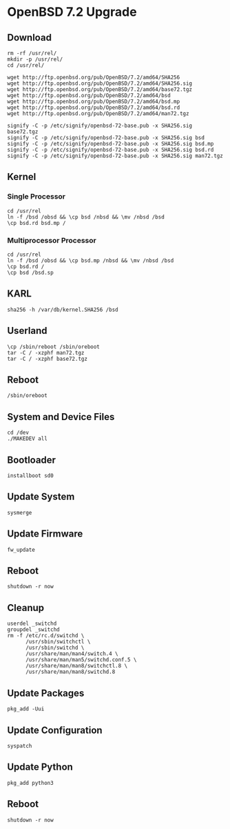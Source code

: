 # OpenBSD 7.2 Upgrade

## Download

```
rm -rf /usr/rel/
mkdir -p /usr/rel/
cd /usr/rel/

wget http://ftp.openbsd.org/pub/OpenBSD/7.2/amd64/SHA256
wget http://ftp.openbsd.org/pub/OpenBSD/7.2/amd64/SHA256.sig
wget http://ftp.openbsd.org/pub/OpenBSD/7.2/amd64/base72.tgz
wget http://ftp.openbsd.org/pub/OpenBSD/7.2/amd64/bsd
wget http://ftp.openbsd.org/pub/OpenBSD/7.2/amd64/bsd.mp
wget http://ftp.openbsd.org/pub/OpenBSD/7.2/amd64/bsd.rd
wget http://ftp.openbsd.org/pub/OpenBSD/7.2/amd64/man72.tgz

signify -C -p /etc/signify/openbsd-72-base.pub -x SHA256.sig base72.tgz
signify -C -p /etc/signify/openbsd-72-base.pub -x SHA256.sig bsd
signify -C -p /etc/signify/openbsd-72-base.pub -x SHA256.sig bsd.mp
signify -C -p /etc/signify/openbsd-72-base.pub -x SHA256.sig bsd.rd
signify -C -p /etc/signify/openbsd-72-base.pub -x SHA256.sig man72.tgz
```

## Kernel

### Single Processor

```
cd /usr/rel
ln -f /bsd /obsd && \cp bsd /nbsd && \mv /nbsd /bsd
\cp bsd.rd bsd.mp /
```

### Multiprocessor Processor

```
cd /usr/rel
ln -f /bsd /obsd && \cp bsd.mp /nbsd && \mv /nbsd /bsd
\cp bsd.rd /
\cp bsd /bsd.sp
```

## KARL

```
sha256 -h /var/db/kernel.SHA256 /bsd
```

## Userland

```
\cp /sbin/reboot /sbin/oreboot
tar -C / -xzphf man72.tgz
tar -C / -xzphf base72.tgz
```

## Reboot

```
/sbin/oreboot
```

## System and Device Files

```
cd /dev
./MAKEDEV all
```

## Bootloader

```
installboot sd0
```

## Update System

```
sysmerge
```

## Update Firmware

```
fw_update
```

## Reboot

```
shutdown -r now
```

## Cleanup

```
userdel _switchd
groupdel _switchd
rm -f /etc/rc.d/switchd \
      /usr/sbin/switchctl \
      /usr/sbin/switchd \
      /usr/share/man/man4/switch.4 \
      /usr/share/man/man5/switchd.conf.5 \
      /usr/share/man/man8/switchctl.8 \
      /usr/share/man/man8/switchd.8
```

## Update Packages

```
pkg_add -Uui
```

## Update Configuration

```
syspatch
```

## Update Python

```
pkg_add python3
```

## Reboot

```
shutdown -r now
```
